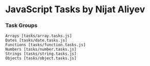 # JavaScript Tasks by Nijat Aliyev

### Task Groups

```
Arrays [tasks/array.tasks.js]
Dates [tasks/date.tasks.js]
Functions [tasks/function.tasks.js]
Numbers [tasks/number.tasks.js]
Strings [tasks/string.tasks.js]
Objects [tasks/object.tasks.js]
```
